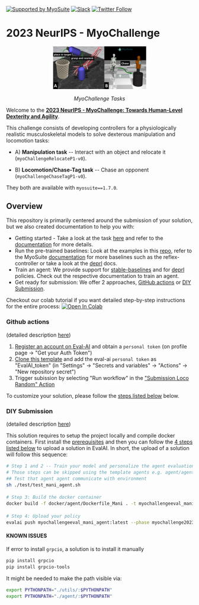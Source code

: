 [![Supported by MyoSuite](https://img.shields.io/static/v1?label=Supported%20by&message=MyoSuite&color=informational&link=https://github.com/facebookresearch/myosuite)](https://github.com/facebookresearch/myosuite)
[![Slack](https://img.shields.io/badge/Slack-4A154B?style=for-the-badge&logo=slack&logoColor=white)](https://myosuite.slack.com)
[![Twitter Follow](https://img.shields.io/twitter/follow/MyoSuite?style=social)](https://twitter.com/MyoSuite)

# 2023 NeurIPS - MyoChallenge

<p align="center">
  <img src='./images/challenge_task_new.png' alt="teaser results" width="50%"/>
  <p align="center"><i>MyoChallenge Tasks</i></p>
</p>

Welcome to the [**2023 NeurIPS - MyoChallenge:  Towards Human-Level Dexterity and Agility**](https://sites.google.com/view/myosuite/myochallenge/myochallenge-2023).

This challenge consists of developing controllers for a physiologically realistic musculoskeletal models to solve dexterous manipulation and locomotion tasks:

- A) **Manipulation task** -- Interact with an object and relocate it (`myoChallengeRelocateP1-v0`).

- B) **Locomotion/Chase-Tag task** -- Chase an opponent (`myoChallengeChaseTagP1-v0`).

They both are available with `myosuite==1.7.0`.

## Overview
This repository is primarily centered around the submission of your solution, but we also created documentation to help you with:
* Getting started - Take a look at the task [here](./tutorials/run_the_tasks.md) and refer to the [documentation](https://myosuite.readthedocs.io/en/latest/tutorials.html) for more details.
* Run the pre-trained baselines: Look at the examples in this [repo](./tutorials/run_the_baselines.md), refer to the MyoSuite [documentation](https://myosuite.readthedocs.io/en/latest/baselines.html#dep-rl-baseline) for more baselines such as the reflex-controller or take a look at the [deprl](https://deprl.readthedocs.io/en/latest/myo_baselines.html#) docs.
* Train an agent: We provide support for [stable-baselines](https://stable-baselines3.readthedocs.io/en/master/) and for [deprl](https://github.com/martius-lab/depRL) policies. Check out the respective documentation to train an agent.
* Get ready for submission: We offer 2 approaches, [GitHub actions](#github-actions) or [DIY Submission](#diy-submission).

Checkout our colab tutorial if you want detailed step-by-step instructions for the entire process: [![Open In Colab](https://colab.research.google.com/assets/colab-badge.svg)](https://colab.research.google.com/drive/1Az9B0tOJmm962v1PjjRUTEQGCY5ebqQG)

### Github actions 
(detailed description [here](./tutorials/GHaction_Submission.md))
1. [Register an account on Eval-AI](https://evalai.readthedocs.io/en/latest/participate.html) and obtain a `personal token` (on profile page -> "Get your Auth Token")
2. [Clone this template](https://github.com/new?template_name=myoChallenge2023Eval&template_owner=MyoHub) and add the eval-ai `personal token` as "EvalAI_token" (in "Settings" -> "Secrets and variables" -> "Actions" -> "New repository secret")
3. Trigger subission by selecting "Run workflow" in the ["Submission Loco Random" Action](https://github.com/MyoHub/myoChallenge2023Eval/actions/workflows/docker-submission_loco_random.yml)

To customize your solution, please follow the [steps listed below](#step-by-step) below.

### DIY Submission
(detailed description [here](./tutorials/DIY_Submission.md))

This solution requires to setup the project locally and compile docker containers. First install the [prerequisites](./tutorials/DIY_Submission.md/#Prerequisites) and then you can follow the [4 steps listed below](#step-by-step) to upload a solution in EvalAI. In short, the upload of a solution will follow this sequence: 

``` bash
# Step 1 and 2 -- Train your model and personalize the agent evaluation script.
# Those steps can be skipped using the template agents e.g. agent/agent_mani_rotate.py, to test the submission system
## Test that agent agent communicate with environment
sh ./test/test_mani_agent.sh

# Step 3: Build the docker container
docker build -f docker/agent/Dockerfile_Mani . -t myochallengeeval_mani_agent

# Step 4: Upload your policy
evalai push myochallengeeval_mani_agent:latest --phase myochallenge2023-maniphase1-2105 --public

```

#### KNOWN ISSUES


If error to install `grpcio`, a solution is to install it manually

```bash
pip install grpcio
pip install grpcio-tools
```

It might be needed to make the path visible via:
```bash
export PYTHONPATH="./utils/:$PYTHONPATH"
export PYTHONPATH="./agent/:$PYTHONPATH"
```
